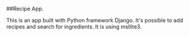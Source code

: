 ##Recipe App.

This is an app built with Python framework Django.
It's possible to add recipes and search for ingredients.
It is using msllite3.
